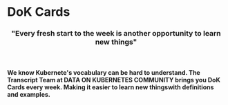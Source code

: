 # DoK Cards

   <h3 align="center"> "Every fresh start to the week is another opportunity to learn new things" </h3>

<br>

#### We know Kubernete's vocabulary can be hard to understand. The Transcript Team at <b>DATA ON KUBERNETES COMMUNITY </b> brings you DoK Cards every week. Making it easier to learn new thingswith definitions and examples.
<br>

